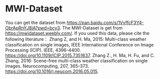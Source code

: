 # MWI-Dataset
You can get the dataset from https://pan.baidu.com/s/1VvffcF3Y4-ObrApRnYJ8iA?pwd=bcy3.
The MWI-Dataset is get from https://mwidataset.weebly.com/. If you used this data, please cite the following literature：
Zhang Z, and H. Ma, 2015: Multi-class weather classification on single images, IEEE International Conference on Image Processing (ICIP). IEEE, 4396-4400. https://doi.org/10.1109/ICIP.2015.7351637.
Zhang Z., H. Ma, H. Fu, and C. Zhang, 2016: Scene-free multi-class weather classification on single images. Neurocomputing, 207, 365-373. https://doi.org/10.1016/j.neucom.2016.05.015.

